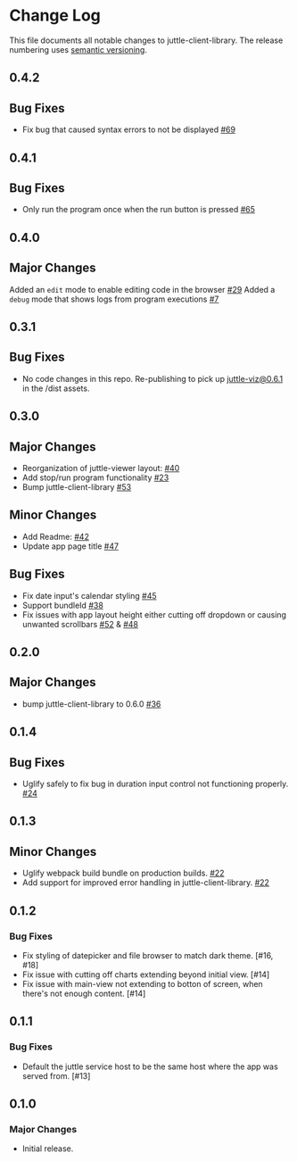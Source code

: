 # Change Log
This file documents all notable changes to juttle-client-library. The release numbering uses [semantic versioning](http://semver.org).

## 0.4.2

## Bug Fixes

- Fix bug that caused syntax errors to not be displayed [#69](https://github.com/juttle/juttle-viewer/pull/69)

## 0.4.1

## Bug Fixes

- Only run the program once when the run button is pressed [#65](https://github.com/juttle/juttle-viewer/pull/65)

## 0.4.0

## Major Changes

  Added an `edit` mode to enable editing code in the browser [#29](https://github.com/juttle/juttle-viewer/issues/29)
  Added a `debug` mode that shows logs from program executions [#7](https://github.com/juttle/juttle-viewer/issues/7)

## 0.3.1

## Bug Fixes

- No code changes in this repo. Re-publishing to pick up juttle-viz@0.6.1 in the /dist assets.


## 0.3.0

## Major Changes

- Reorganization of juttle-viewer layout: [#40](https://github.com/juttle/juttle-viewer/pull/40)
- Add stop/run program functionality [#23](https://github.com/juttle/juttle-viewer/issues/23)
- Bump juttle-client-library [#53](https://github.com/juttle/juttle-viewer/53)

## Minor Changes

- Add Readme: [#42](https://github.com/juttle/juttle-viewer/pull/42)
- Update app page title [#47](https://github.com/juttle/juttle-viewer/pull/47)

## Bug Fixes

- Fix date input's calendar styling [#45](https://github.com/juttle/juttle-viewer/pull/45)
- Support bundleId [#38](https://github.com/juttle/juttle-viewer/pull/38)
- Fix issues with app layout height either cutting off dropdown or causing
unwanted scrollbars [#52](https://github.com/juttle/juttle-viewer/pull/52) &
[#48](https://github.com/juttle/juttle-viewer/pull/48)


## 0.2.0

## Major Changes

- bump juttle-client-library to 0.6.0 [#36](https://github.com/juttle/juttle-viewer/pull/36)

## 0.1.4

## Bug Fixes

- Uglify safely to fix bug in duration input control not functioning properly. [#24](https://github.com/juttle/juttle-viewer/pull/24)

## 0.1.3

## Minor Changes

- Uglify webpack build bundle on production builds. [#22](https://github.com/juttle/juttle-viewer/pull/22)
- Add support for improved error handling in juttle-client-library. [#22](https://github.com/juttle/juttle-viewer/pull/21)

## 0.1.2

### Bug Fixes

- Fix styling of datepicker and file browser to match dark theme. [#16, #18]
- Fix issue with cutting off charts extending beyond initial view. [#14]
- Fix issue with main-view not extending to botton of screen, when there's not enough content. [#14]

## 0.1.1

### Bug Fixes

- Default the juttle service host to be the same host where the app was served from. [#13]

## 0.1.0

### Major Changes

- Initial release.
